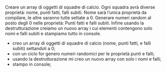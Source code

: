 Creare un array di oggetti di squadre di calcio. Ogni squadra avrà diverse proprietà: nome, punti fatti, falli subiti.
Nome sarà l’unica proprietà da compilare, le altre saranno tutte settate a 0.
Generare numeri random al posto degli 0 nelle proprietà: Punti fatti e falli subiti.
Infine usando la destrutturazione creiamo un nuovo array i cui elementi contengono solo nomi e falli subiti e stampiamo tutto in console.

- creo un array di oggetti di squadre di calcio (nome, punti fatti, e falli subiti) settandoli a 0;
- con un ciclo for genero numeri randomici per le proprietà punti e falli;
- usando la destrutturazione mi creo un nuovo array con solo i nomi e falli;
- stampo in console;